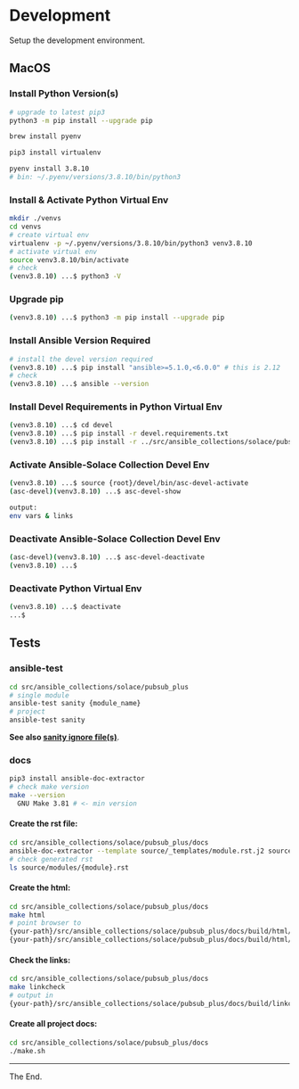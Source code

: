 # Development

Setup the development environment.

## MacOS
### Install Python Version(s)

````bash
# upgrade to latest pip3
python3 -m pip install --upgrade pip

brew install pyenv

pip3 install virtualenv

pyenv install 3.8.10
# bin: ~/.pyenv/versions/3.8.10/bin/python3

````

### Install & Activate Python Virtual Env

````bash
mkdir ./venvs
cd venvs
# create virtual env
virtualenv -p ~/.pyenv/versions/3.8.10/bin/python3 venv3.8.10
# activate virtual env
source venv3.8.10/bin/activate
# check
(venv3.8.10) ...$ python3 -V

````
### Upgrade pip
````bash
(venv3.8.10) ...$ python3 -m pip install --upgrade pip
````
### Install Ansible Version Required
````bash
# install the devel version required
(venv3.8.10) ...$ pip install "ansible>=5.1.0,<6.0.0" # this is 2.12
# check
(venv3.8.10) ...$ ansible --version
````

### Install Devel Requirements in Python Virtual Env
````bash
(venv3.8.10) ...$ cd devel
(venv3.8.10) ...$ pip install -r devel.requirements.txt
(venv3.8.10) ...$ pip install -r ../src/ansible_collections/solace/pubsub_plus/requirements.txt
````

### Activate Ansible-Solace Collection Devel Env
````bash
(venv3.8.10) ...$ source {root}/devel/bin/asc-devel-activate
(asc-devel)(venv3.8.10) ...$ asc-devel-show

output:
env vars & links
````

### Deactivate Ansible-Solace Collection Devel Env
````bash
(asc-devel)(venv3.8.10) ...$ asc-devel-deactivate
(venv3.8.10) ...$
````

### Deactivate Python Virtual Env
````bash
(venv3.8.10) ...$ deactivate
...$
````

## Tests

### ansible-test
````bash
cd src/ansible_collections/solace/pubsub_plus
# single module
ansible-test sanity {module_name}
# project
ansible-test sanity
````

**See also [sanity ignore file(s)](../src/ansible_collections/solace/pubsub_plus/tests/sanity)**.


### docs
````bash
pip3 install ansible-doc-extractor
# check make version
make --version
  GNU Make 3.81 # <- min version
````

#### Create the rst file:
````bash
cd src/ansible_collections/solace/pubsub_plus/docs
ansible-doc-extractor --template source/_templates/module.rst.j2 source/modules ../plugins/modules/{module}.py
# check generated rst
ls source/modules/{module}.rst
````
#### Create the html:
````bash
cd src/ansible_collections/solace/pubsub_plus/docs
make html
# point browser to
{your-path}/src/ansible_collections/solace/pubsub_plus/docs/build/html/index.html
{your-path}/src/ansible_collections/solace/pubsub_plus/docs/build/html/modules/{module}.html
````

#### Check the links:
````bash
cd src/ansible_collections/solace/pubsub_plus/docs
make linkcheck
# output in
{your-path}/src/ansible_collections/solace/pubsub_plus/docs/build/linkcheck/output.txt
````

#### Create all project docs:
````bash
cd src/ansible_collections/solace/pubsub_plus/docs
./make.sh
````

---
The End.
